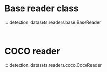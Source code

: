 # Base reader class

::: detection_datasets.readers.base.BaseReader

<br>

# COCO reader

::: detection_datasets.readers.coco.CocoReader
